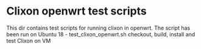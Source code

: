 # Clixon openwrt test scripts

This dir contains test scripts for running clixon in openwrt. The script has been run on Ubuntu 18
     - test_clixon_openwrt.sh   checkout, build, install and test Clixon on VM